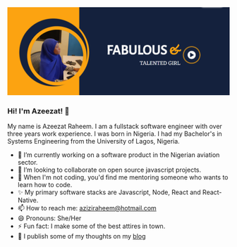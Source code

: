 <img src="https://github.com/azeezat/azeezat/blob/master/banner.png" alt="">

### Hi! I'm Azeezat! 👋

My name is Azeezat Raheem. I am a fullstack software engineer with over three years work experience. I was born in Nigeria. I had my Bachelor's in Systems Engineering from the University of Lagos, Nigeria.

- 🔭 I’m currently working on a software product in the Nigerian aviation sector.
- 👯 I’m looking to collaborate on open source javascript projects.
- 🤔 When I'm not coding, you'd find me mentoring someone who wants to learn how to code.
- ✨ My primary software stacks are Javascript, Node, React and React-Native.
- 📫 How to reach me: aziziraheem@hotmail.com
- 😄 Pronouns: She/Her
- ⚡ Fun fact: I make some of the best attires in town.
- 💬 I publish some of my thoughts on my <a href="https://thecodinghijabi.herokuapp.com/blog">blog</a>

